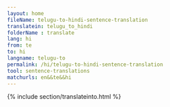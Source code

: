 ```yaml
---
layout: home
fileName: telugu-to-hindi-sentence-translation
translatein: telugu_to_hindi
folderName : translate
lang: hi
from: te
to: hi
langname: telugu-to
permalink: /hi/telugu-to-hindi-sentence-translation
tool: sentence-translations
matchurls: en&&te&&hi
---
```

{% include section/translateinto.html %}
